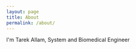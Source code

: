 ```yaml
---
layout: page
title: About
permalink: /about/
---
```


I'm Tarek Allam, System and Biomedical Engineer